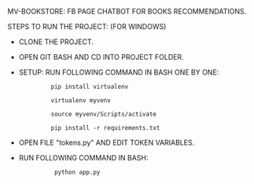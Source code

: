 
MV-BOOKSTORE: FB PAGE CHATBOT FOR BOOKS RECOMMENDATIONS.

STEPS TO RUN THE PROJECT: (FOR WINDOWS)

-  CLONE THE PROJECT.
-  OPEN GIT BASH AND CD INTO PROJECT FOLDER.
-  SETUP: RUN FOLLOWING COMMAND IN BASH ONE BY ONE:
                
				pip install virtualenv
				 
				virtualenv myvenv
				 
		 		source myvenv/Scripts/activate
				 
               	pip install -r requirements.txt

- OPEN FILE "tokens.py" AND EDIT TOKEN VARIABLES.
- RUN FOLLOWING COMMAND IN BASH:

                python app.py

